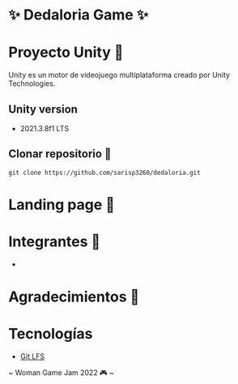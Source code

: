 # ✨ Dedaloria Game ✨

# Proyecto Unity 👾
Unity es un motor de videojuego multiplataforma creado por Unity Technologies.

## Unity version
- 2021.3.8f1 LTS

## Clonar repositorio 🚀
```git
git clone https://github.com/sarisp3260/dedaloria.git
```
# Landing page 📎

# Integrantes 🤸
-

# Agradecimientos 🙆

# Tecnologías 
- [Git LFS](https://git-lfs.github.com/)

~ Woman Game Jam 2022 🎮 ~
